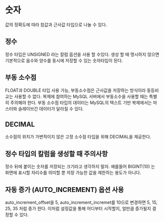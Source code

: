 # 숫자
값의 정확도에 따라 참값과 근사값 타입으로 나눌 수 있다.

## 정수
정수 타입은 UNSIGNED 라는 칼럼 옵션을 사용 할 수있다. 생성 할 때 명시하지 않으면 기본적으로 음수와 양수를 동시에 저장할 수 있는 숫자타입이 된다.

## 부동 소수점
FLOAT과 DOUBLE 타입 사용 가능, 부동소수점은 근사값을 저장하는 방식이라 동등비교는 사용할 수 없다. 복제에 참여하는 MySQL 서버에서 부동소수을 사용할 때는 특별히 주의해야 한다. 부동 소수점 타입의 데이터는 MySQL의 텍스트 기반 복제에서는 마스터와 슬레이브간 데이터가 달라질 수 있다.

## DECIMAL
소수점의 위치가 가변적이지 않은 고정 소수점 타입을 위해 DECIMAL을 제공한다.

## 정수 타입의 칼럼을 생성할 때 주의사항
정수 뒤에 붙이는 숫자를 저장되는 크기라고 생각하지 말자. 예를들어 BIGINT(10) 는 화면에 표시할 자리수를 의미할 뿐 저장 가능한 값을 제한하는 용도가 아니다.

## 자동 증가 (AUTO_INCREMENT) 옵션 사용
auto_increment_offset을 5, auto_increment_incremet를 10으로 변경하면 5, 15, 25, 35 처럼 증가 한다. 이처럼 설정값을 통해 어디부터 시작할지, 얼만큼 증가될지 결정할 수 있다.